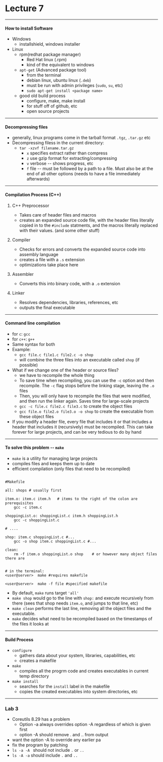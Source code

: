 <h1>Lecture 7</h1>

---

<h4>How to install Software</h4>

  * Windows
      - installshield, windows installer
  * Linux
      - rpm(redhat package manager)
          + Red Hat linux (.rpm)
          + kind of the equivalent to windows
      - `apt-get` (Advanced package tool)
          + from the terminal
          + debian linux, ubuntu linux (`.deb`)
          + must be run with admin privileges (`sudo`, `su`, etc)
          + `sudo apt-get install <package name>` 
      - good old build process
          + configure, make, make install
          + for stuff off of github, etc
          + open source projects

---

<h4>Decompressing files</h4>

  * generally, linux programs come in the tarball format `.tgz`, `.tar.gz` etc 
  * Decompressing filess in the current directory:
      - `tar -xzvf filename.tar.gz` 
          + `x` specifies extract rather than compress
          + `z` use gzip format for extracting/compressing
          + `v` verbose -- shows progress, etc
          + `f` file -- must be followed by a path to a file. Must also be at the end of all other options (needs to have a file immediately afterwards)

---

<h4>Compilation Process (C++)</h4>

  1. C++ Preprocessor
     - Takes care of header files and macros
     - creates an expanded source code file, with the header files literally copied in to the `#include` statments, and the macros literally replaced with their values. (and some other stuff)

  2. Compiler
     - Checks for errors and converts the expanded source code into assembly language
     - creates a file with a `.s` extension
     - optimizations take place here

  3. Assembler
     - Converts this into binary code, with a `.o` extension 

  4. Linker
     - Resolves dependencies, libraries, references, etc
     - outputs the final executable

---

<h4>Command line compilation</h4>

  * for `c`: `gcc` 
  * for `c++`: `g++` 
  * Same syntax for both
  * Example:
      - `gcc file.c file1.c file2.c -o shop` 
      - will combine the three files into an executable called `shop` (if possible) 
  * What if we change one of the header or source files?
      - we have to recompile the whole thing
      - To save time when recompiling, you can use the `-c` option and then recompile. The `-c` flag stops before the linking stage, leaving the `.o` files
      - Then, you will only have to recompile the files that were modified, and then run the linker again. Saves time for large-scale projects
      - `gcc -c file.c file2.c file3.c` to create the object files
      - `gcc file.o file2.o file3.o -o shop` to create the executable from these object files
  * If you modify a header file, every file that includes it or that includes a header that includes it (recursively) must be recompiled. This can take forever for large projects, and can be very tedious to do by hand

---

<h4>To solve this problem -- <code>make</code></h4>

  * `make` is a utility for managing large projects
  * compiles files and keeps them up to date
  * efficient compilation (only files that need to be recompiled)

```make

#Makefile

all: shops # usually first

item.o: item.c item.h   # items to the right of the colon are prerequisites
    gcc -c item.c

shoppingList.o: shoppingList.c item.h shoppingList.h
    gcc -c shoppingList.c

# ....

shop: item.c shoppingList.c #...
    gcc -o shop item.c shoppingList.c #...

clean:
    rm -f item.o shoppingList.o shop    # or however many object files there are

```


```shell

# in the terminal:
<user@server>  make #requires makefile

<user@server>  make -f file #specified makefile

```

  * By default, `make` runs target `'all'`
  * `make shop` would go to the line with `shop:` and execute recursively from there (sees that shop needs `item.o`, and jumps to that line, etc)
  * `make clean` performs the last line, removing all the object files and the executable.
  * `make` decides what need to be recompiled based on the timestamps of the files it looks at

---

<h4>Build Process</h4>

  * `configure`
      - gathers data about your system, libraries, capabilities, etc
      - creates a makefile
  * `make`
      - compiles all the progrm code and creates executables in current temp directory
  * `make install` 
      - searches for the `install` label in the makefile
      - copies the created executables into system directories, etc

---

<h3>Lab 3</h3>

  * Coreutils 8.29 has a problem
      - Option -a always overrides option -A regardless of which is given first
      - option -A should remove . and .. from output
  * want the option -A to override any earlier pa
  * fix the program by patching
  * `ls -a -A ` should not include `.` or `..` 
  * `ls -A -a` should include `.` and `..` 

